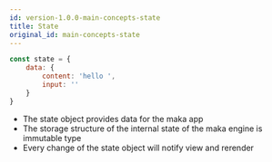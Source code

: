 ```yaml
---
id: version-1.0.0-main-concepts-state
title: State
original_id: main-concepts-state
---
```


``` js
const state = {
    data: {
        content: 'hello ',
        input: ''
    }
}
```

- The state object provides data for the maka app
- The storage structure of the internal state of the maka engine is immutable type
- Every change of the state object will notify view and rerender


